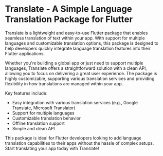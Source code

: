 
# Translate - A Simple Language Translation Package for Flutter


Translate is a lightweight and easy-to-use Flutter package that enables seamless translation of text within your app. With support for multiple languages and customizable translation options, this package is designed to help developers quickly integrate language translation features into their Flutter applications.

Whether you're building a global app or just need to support multiple languages, Translate offers a straightforward solution with a clean API, allowing you to focus on delivering a great user experience. The package is highly customizable, supporting various translation services and providing flexibility in how translations are managed within your app.

Key features include:
- Easy integration with various translation services (e.g., Google Translate, Microsoft Translator)
- Support for multiple languages
- Customizable translation behavior
- Offline translation support
- Simple and clean API

This package is ideal for Flutter developers looking to add language translation capabilities to their apps without the hassle of complex setups. Start translating your app today with Translate!


